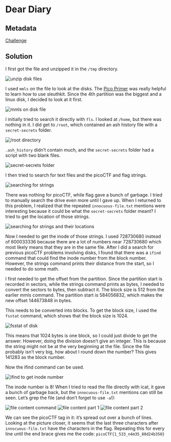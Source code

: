 # Dear Diary

## Metadata

[Challenge](https://play.picoctf.org/practice/challenge/413?category=4&originalEvent=73)

## Solution

I first got the file and unzipped it in the `/tmp` directory.

![unzip disk files](images/1.png)

I used `mmls` on the file to look at the disks. The [Pico Primer](https://primer.picoctf.com/#_disk_analysis) was really helpful to learn how to use sleuthkit. Since the 4th partition was the biggest and a linux disk, I decided to look at it first.

![mmls on disk file](images/2.png)

I initially tried to search it directly with `fls`. I looked at `/home`, but there was nothing in it. I did get to `/root`, which contained an ash history file with a `secret-secrets` folder.

![/root directory](images/3.png)

`.ash_history` didn’t contain much, and the `secret-secrets` folder had a script with two blank files.

![secret-secrets folder](images/4.png)

I then tried to search for text files and the picoCTF and flag strings.

![searching for strings](images/5.png)

There was nothing for picoCTF, while flag gave a bunch of garbage. I tried to manually search the drive even more until I gave up. When I returned to this problem, I realized that the repeated `innocuous-file.txt` mentions were interesting because it could be what the `secret-secrets` folder meant? I tried to get the location of those strings.

![searching for strings and their locations](images/6.png)

Now I needed to get the inode of those strings. I used 728730680 instead of 600033336 because there are a lot of numbers near 728730680 which most likely means that they are in the same file. After I did a search for previous picoCTF problems involving disks, I found that there was a `ifind` command that could find the inode number from the block number. However, the strings command prints their distance from the start, so I needed to do some math.

I first needed to get the offset from the partition. Since the partition start is recorded in sectors, while the strings command prints as bytes, I needed to convert the sectors to bytes, then subtract it. The block size is 512 from the earlier mmls command. The partition start is 584056832, which makes the new offset 144673848 in bytes.

This needs to be converted into blocks. To get the block size, I used the `fsstat` command, which shows that the block size is 1024.

![fsstat of disk](images/7.png)

This means that 1024 bytes is one block, so I could just divide to get the answer. However, doing the division doesn’t give an integer. This is because the string might not be at the very beginning at the file. Since the file probably isn’t very big, how about I round down the number? This gives 141283 as the block number.

Now the ifind command can be used.

![ifind to get inode number](images/8.png)

The inode number is 8! When I tried to read the file directly with icat, it gave a bunch of garbage back, but the `innocuous-file.txt` mentions can still be seen. Let’s grep the file (and don’t forget to use `-a`!):

![file content command](images/12.png)
![file content part 1](images/9.png)
![file content part 2](images/10.png)

We can see the picoCTF tag in it: it’s spread out over a bunch of lines. Looking at the picture closer, it seems that the last three characters after `innocuous-file.txt` have the characters in the flag. Repeating this for every line until the end brace gives me the code: `picoCTF{1_533_n4m35_80d24b350}`
